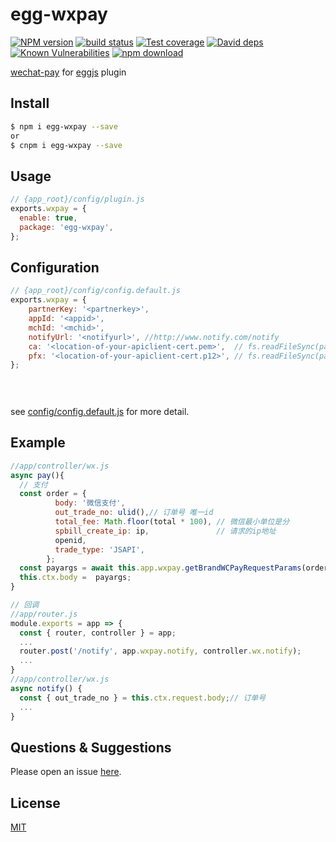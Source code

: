 # egg-wxpay

[![NPM version][npm-image]][npm-url]
[![build status][travis-image]][travis-url]
[![Test coverage][codecov-image]][codecov-url]
[![David deps][david-image]][david-url]
[![Known Vulnerabilities][snyk-image]][snyk-url]
[![npm download][download-image]][download-url]

[npm-image]: https://img.shields.io/npm/v/egg-wxpay.svg?style=flat-square
[npm-url]: https://npmjs.org/package/egg-wxpay
[travis-image]: https://img.shields.io/travis/wbget/egg-wxpay.svg?style=flat-square
[travis-url]: https://travis-ci.org/wbget/egg-wxpay
[codecov-image]: https://img.shields.io/codecov/c/github/wbget/egg-wxpay.svg?style=flat-square
[codecov-url]: https://codecov.io/github/wbget/egg-wxpay?branch=master
[david-image]: https://img.shields.io/david/wbget/egg-wxpay.svg?style=flat-square
[david-url]: https://david-dm.org/wbget/egg-wxpay
[snyk-image]: https://snyk.io/test/npm/egg-wxpay/badge.svg?style=flat-square
[snyk-url]: https://snyk.io/test/npm/egg-wxpay
[download-image]: https://img.shields.io/npm/dm/egg-wxpay.svg?style=flat-square
[download-url]: https://npmjs.org/package/egg-wxpay

[wechat-pay](https://github.com/supersheep/wechat-pay) for [eggjs](https://eggjs.org) plugin
<!--
Description here.
-->
## Install

```bash
$ npm i egg-wxpay --save
or
$ cnpm i egg-wxpay --save
```

## Usage

```js
// {app_root}/config/plugin.js
exports.wxpay = {
  enable: true,
  package: 'egg-wxpay',
};
```

## Configuration

```js
// {app_root}/config/config.default.js
exports.wxpay = {
    partnerKey: '<partnerkey>',
    appId: '<appid>',
    mchId: '<mchid>',
    notifyUrl: '<notifyurl>', //http://www.notify.com/notify
    ca: '<location-of-your-apiclient-cert.pem>',  // fs.readFileSync(path.join(__dirname, '../config/rootca.pem'))
    pfx: '<location-of-your-apiclient-cert.p12>', // fs.readFileSync(path.join(__dirname, '../config/apiclient_cert.p12')),
};

    
    
```

see [config/config.default.js](config/config.default.js) for more detail.

## Example

<!-- example here -->
```js
//app/controller/wx.js
async pay(){
  // 支付
  const order = {
          body: '微信支付',
          out_trade_no: ulid(),// 订单号 唯一id
          total_fee: Math.floor(total * 100), // 微信最小单位是分
          spbill_create_ip: ip,               // 请求的ip地址
          openid,
          trade_type: 'JSAPI',
        };
  const payargs = await this.app.wxpay.getBrandWCPayRequestParams(order);
  this.ctx.body =  payargs;
}

// 回调
//app/router.js
module.exports = app => {
  const { router, controller } = app;
  ...
  router.post('/notify', app.wxpay.notify, controller.wx.notify);
  ...
}
//app/controller/wx.js
async notify() {
  const { out_trade_no } = this.ctx.request.body;// 订单号
  ...
}
```

## Questions & Suggestions

Please open an issue [here](https://github.com/wbget/egg-wxpay/issues).

## License

[MIT](LICENSE)
